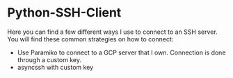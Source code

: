 # Python-SSH-Client
Here you can find a few different ways I use to connect to an SSH server.
You will find these common strategies on how to connect:

- Use Paramiko to connect to a GCP server that I own. Connection is done through a custom key.
- asyncssh with custom key
